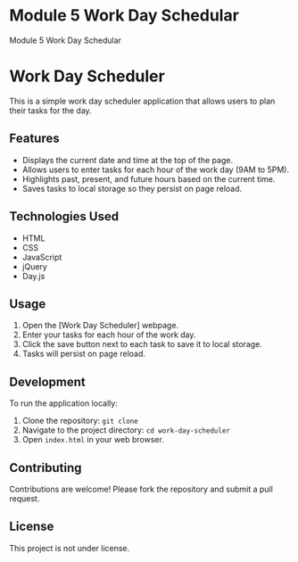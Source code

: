 # Module 5 Work Day Schedular
 Module 5 Work Day Schedular

# Work Day Scheduler

This is a simple work day scheduler application that allows users to plan their tasks for the day.

## Features

- Displays the current date and time at the top of the page.
- Allows users to enter tasks for each hour of the work day (9AM to 5PM).
- Highlights past, present, and future hours based on the current time.
- Saves tasks to local storage so they persist on page reload.

## Technologies Used

- HTML
- CSS
- JavaScript
- jQuery
- Day.js

## Usage

1. Open the [Work Day Scheduler] webpage.
2. Enter your tasks for each hour of the work day.
3. Click the save button next to each task to save it to local storage.
4. Tasks will persist on page reload.

## Development

To run the application locally:

1. Clone the repository: `git clone`
2. Navigate to the project directory: `cd work-day-scheduler`
3. Open `index.html` in your web browser.

## Contributing

Contributions are welcome! Please fork the repository and submit a pull request.

## License

This project is not under license.
